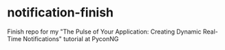 # notification-finish
Finish repo for my "The Pulse of Your Application: Creating Dynamic Real-Time Notifications" tutorial at PyconNG
